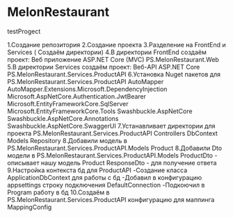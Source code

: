 # MelonRestaurant
testProgect

1.Создание репозитория
2.Создание проекта
3.Разделение на FrontEnd и Services ( Создаём директории)
4.В директории FrontEnd создаём проект: Веб приложение ASP.NET Core (MVC) 
    PS.MelonRestaurant.Web
5.В директории Services создаём проект: Веб-API ASP.NET Core
    PS.MelonRestaurant.Services.ProductAPI
6.Установка Nuget пакетов для PS.MelonRestaurant.Services.ProductAPI
	AutoMapper
	AutoMapper.Extensions.Microsoft.DependencyInjection
	Microsoft.AspNetCore.Authentication.JwtBearer
	Microsoft.EntityFrameworkCore.SqlServer
	Microsoft.EntityFrameworkCore.Tools
	Swashbuckle.AspNetCore
	Swashbuckle.AspNetCore.Annotations
	Swashbuckle.AspNetCore.SwaggerUI
7.Устанавливает директории для проекта PS.MelonRestaurant.Services.ProductAPI
    Controllers
    DbContext
    Models
    Repository
8.Добавили модель в PS.MelonRestaurant.Services.ProductAPI.Models
    Product
8.Добавили Dto модели в PS.MelonRestaurant.Services.ProductAPI.Models
    ProductDto - описывает нашу модель Product
    ResponseDto - для получение ответа
9.Настройка контекста бд для ProductAPI
    -Создание класса ApplicationDbContext для работы с бд
    -Добавил в конфигурацию appsettings строку подключения DefaultConnection
    -Подкоючил в Program работу в бд
10.Создаём в PS.MelonRestaurant.Services.ProductAPI конфигурацию для маппинга
    MappingConfig







